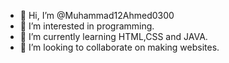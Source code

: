 - 👋 Hi, I’m @Muhammad12Ahmed0300 
- 👀 I’m interested in programming.
- 🌱 I’m currently learning HTML,CSS and JAVA.
- 💞️ I’m looking to collaborate on making websites.
  

<!---
Muhammad12Ahmed0300/Muhammad12Ahmed0300 is a ✨ special ✨ repository because its `README.md` (this file) appears on your GitHub profile.
You can click the Preview link to take a look at your changes.
--->
